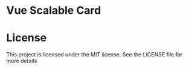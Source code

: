 # Vue Scalable Card

<example style="margin-bottom: 15px"></example>

# License

This project is licensed under the MIT license. See the LICENSE file for more details
